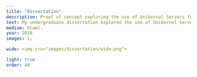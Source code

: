 ```yaml
---
title: "Dissertation"
description: Proof of concept exploring the use of Unikernal Servers for Internet of Things devices.
text: My undergraduate dissertation explored the use of Unikernel Servers for Internet of Things devices. Using MirageOS, I built a server that could handle higher throughput than a traditional stack suitable for data being provided by a wide variety of IoT clients.
medium: OCaml.
year: 2016
images: 1;

wide: <img src="images/dissertation/wide.png">

light: true
order: 40
---
```


